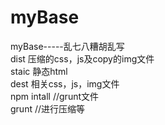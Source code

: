 # myBase
myBase-----乱七八糟胡乱写<br>
dist   压缩的css，js及copy的img文件<br>
staic  静态html<br>
dest   相关css，js，img文件<br>
npm intall //grunt文件<br>
grunt //进行压缩等<br>
